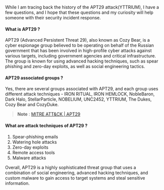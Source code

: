 While I am tracing back the history of the APT29 attack(YTTRIUM), I have a few questions, and I hope that these questions and my curiosity will help someone with their security incident response.

#### What is APT29 ?
APT29 (Advanced Persistent Threat 29), also known as Cozy Bear, is a cyber espionage group believed to be operating on behalf of the Russian government
that has been involved in high-profile cyber attacks against various targets, including government agencies and critical infrastructure. The group is known for using advanced hacking techniques, such as spear phishing and zero-day exploits, as well as social engineering tactics. 

#### APT29 associated groups ?
Yes, there are several groups associated with APT29, and each group uses different attack techniques - IRON RITUAL, IRON HEMLOCK, NobleBaron, Dark Halo, StellarParticle, NOBELIUM, UNC2452, YTTRIUM, The Dukes, Cozy Bear and CozyDuke.	
>**Note** : [MITRE ATT&CK | APT29 ](https://attack.mitre.org/groups/G0016/)

#### What are attack techniques of APT29 ?
1. Spear-phishing emails
2. Watering hole attacks
3. Zero-day exploits
4. Remote access tools <Gh0st RAT>
5. Malware attacks <CozyDuke Hammertoss and SeaDuke>

Overall, APT29 is a highly sophisticated threat group that uses a combination of social engineering, advanced hacking techniques, and custom malware to gain access to target systems and steal sensitive information.
